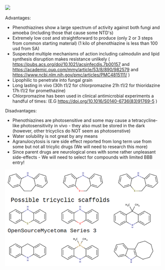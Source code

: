 <img src ="https://upload.wikimedia.org/wikipedia/commons/thumb/f/f9/Trifluoperazine.svg/1280px-Trifluoperazine.svg.png"> </img>



Advantages:
* Phenothiazines show a large spectrum of activity against both fungi and amoeba (including those that cause some NTD's) 
* Extremely low cost and straightforward to produce (only 2 or 3 steps from common starting material) (1 kilo of phenothiazine is less than 100 usd from SA)
* Suspected multiple mechanisms of action including calmodulin and lipid synthesis disruption makes resistance unlikely ( https://pubs.acs.org/doi/10.1021/acsinfecdis.7b00157 and https://academic.oup.com/mmy/article/53/8/890/982579 and https://www.ncbi.nlm.nih.gov/pmc/articles/PMC4815111/ )
* Lipophilic to penetrate into fungal grain 
* Long lasting in vivo (30h t1/2 for chlorpromazine 21h t1/2 for thioridazine 17h t1/2 for promethazine) 
* Chlorpromazine has been used in clinical antimicrobial experiments a handful of times: (E.G https://doi.org/10.1016/S0140-6736(83)91769-5 )

Disadvantages:
* Phenothiazines are photosensitive and some may cause a tetracycline-like photosensitivity in vivo - they also must be stored in the dark (however, other tricyclics do NOT seem as photosenstive)
* Water solubility is not great by any means
* Agranulocytosis is rare side effect reported from long term use from some but not all tricylic drugs (We will need to research this more)
* Since parent drugs are neurological ones with some rather unpleasant side-effects - We will need to select for compounds with limited BBB entry!


<img src ="https://github.com/OpenSourceMycetoma/Series-3-Phenothiazines/blob/master/frontpage_2.png"> </img>
